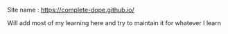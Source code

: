 Site name : https://complete-dope.github.io/


Will add most of my learning here and try to maintain it for whatever I learn 
